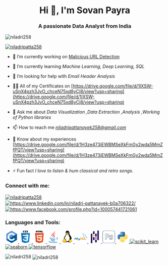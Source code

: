 <h1 align="center">Hi 👋, I'm Sovan Payra</h1>
<h3 align="center">A passionate Data Analyst from India</h3>

<p align="left"> <img src="https://komarev.com/ghpvc/?username=niladri258&label=Profile%20views&color=0e75b6&style=flat" alt="niladri258" /> </p>

<p align="left"> <a href="https://twitter.com/niladripatta258" target="blank"><img src="https://img.shields.io/twitter/follow/niladripatta258?logo=twitter&style=for-the-badge" alt="niladripatta258" /></a> </p>

- 🔭 I’m currently working on [Malicious URL Detection](https://colab.research.google.com/drive/1WtDhzBJ2gWV98mgogi_AOn0M0oPTYAqs?usp=sharing)

- 🌱 I’m currently learning *Machine Learning, Deep Learning, SQL*

- 🤝 I’m looking for help with *Email Header Analysis*

- 👨‍💻 All of my Certificates on [https://drive.google.com/file/d/1IXSW-uSnX4pzh3JvO_chceN75xd8yCj8/view?usp=sharing](https://drive.google.com/file/d/1IXSW-uSnX4pzh3JvO_chceN75xd8yCj8/view?usp=sharing)

- 💬 Ask me about *Data Visualization ,Data Extraction ,Analysis ,Working of Python libraries*

- 📫 How to reach me *niladripattanayek258@gmail.com*

- 📄 Know about my experiences [https://drive.google.com/file/d/1H3ze473iEWBMSeXkFmGy2wda5MmZfPQT/view?usp=sharing](https://drive.google.com/file/d/1H3ze473iEWBMSeXkFmGy2wda5MmZfPQT/view?usp=sharing)

- ⚡ Fun fact *I love to listen & hum classical and retro songs.*

<h3 align="left">Connect with me:</h3>
<p align="left">
<a href="https://twitter.com/niladripatta258" target="blank"><img align="center" src="https://raw.githubusercontent.com/rahuldkjain/github-profile-readme-generator/master/src/images/icons/Social/twitter.svg" alt="niladripatta258" height="30" width="40" /></a>
<a href="https://linkedin.com/in/https://www.linkedin.com/in/niladri-pattanayek-b0a706322/" target="blank"><img align="center" src="https://raw.githubusercontent.com/rahuldkjain/github-profile-readme-generator/master/src/images/icons/Social/linked-in-alt.svg" alt="https://www.linkedin.com/in/niladri-pattanayek-b0a706322/" height="30" width="40" /></a>
<a href="https://fb.com/https://www.facebook.com/profile.php?id=100057441721061" target="blank"><img align="center" src="https://raw.githubusercontent.com/rahuldkjain/github-profile-readme-generator/master/src/images/icons/Social/facebook.svg" alt="https://www.facebook.com/profile.php?id=100057441721061" height="30" width="40" /></a>
</p>

<h3 align="left">Languages and Tools:</h3>
<p align="left"> <a href="https://www.cprogramming.com/" target="_blank" rel="noreferrer"> <img src="https://raw.githubusercontent.com/devicons/devicon/master/icons/c/c-original.svg" alt="c" width="40" height="40"/> </a> <a href="https://www.w3schools.com/css/" target="_blank" rel="noreferrer"> <img src="https://raw.githubusercontent.com/devicons/devicon/master/icons/css3/css3-original-wordmark.svg" alt="css3" width="40" height="40"/> </a> <a href="https://www.w3.org/html/" target="_blank" rel="noreferrer"> <img src="https://raw.githubusercontent.com/devicons/devicon/master/icons/html5/html5-original-wordmark.svg" alt="html5" width="40" height="40"/> </a> <a href="https://www.java.com" target="_blank" rel="noreferrer"> <img src="https://raw.githubusercontent.com/devicons/devicon/master/icons/java/java-original.svg" alt="java" width="40" height="40"/> </a> <a href="https://www.linux.org/" target="_blank" rel="noreferrer"> <img src="https://raw.githubusercontent.com/devicons/devicon/master/icons/linux/linux-original.svg" alt="linux" width="40" height="40"/> </a> <a href="https://www.mysql.com/" target="_blank" rel="noreferrer"> <img src="https://raw.githubusercontent.com/devicons/devicon/master/icons/mysql/mysql-original-wordmark.svg" alt="mysql" width="40" height="40"/> </a> <a href="https://pandas.pydata.org/" target="_blank" rel="noreferrer"> <img src="https://raw.githubusercontent.com/devicons/devicon/2ae2a900d2f041da66e950e4d48052658d850630/icons/pandas/pandas-original.svg" alt="pandas" width="40" height="40"/> </a> <a href="https://www.photoshop.com/en" target="_blank" rel="noreferrer"> <img src="https://raw.githubusercontent.com/devicons/devicon/master/icons/photoshop/photoshop-line.svg" alt="photoshop" width="40" height="40"/> </a> <a href="https://www.python.org" target="_blank" rel="noreferrer"> <img src="https://raw.githubusercontent.com/devicons/devicon/master/icons/python/python-original.svg" alt="python" width="40" height="40"/> </a> <a href="https://scikit-learn.org/" target="_blank" rel="noreferrer"> <img src="https://upload.wikimedia.org/wikipedia/commons/0/05/Scikit_learn_logo_small.svg" alt="scikit_learn" width="40" height="40"/> </a> <a href="https://seaborn.pydata.org/" target="_blank" rel="noreferrer"> <img src="https://seaborn.pydata.org/_images/logo-mark-lightbg.svg" alt="seaborn" width="40" height="40"/> </a> <a href="https://www.tensorflow.org" target="_blank" rel="noreferrer"> <img src="https://www.vectorlogo.zone/logos/tensorflow/tensorflow-icon.svg" alt="tensorflow" width="40" height="40"/> </a> </p>

<p><img align="left" src="https://github-readme-stats.vercel.app/api/top-langs?username=niladri258&show_icons=true&locale=en&layout=compact" alt="niladri258" /></p>

<p>&nbsp;<img align="center" src="https://github-readme-stats.vercel.app/api?username=niladri258&show_icons=true&locale=en" alt="niladri258" /></p>
